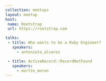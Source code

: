 ```yaml
---
collection: meetups
layout: meetup
host:
 name: Rootstrap
 url: https://rootstrap.com

talks:
 - title: Who wants to be a Ruby Engineer?
   speakers:
     - antonieta_alvarez

 - title: ActiveRecord::RecordNotFound
   speakers:
     - martín_moron
---
```

